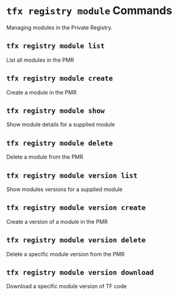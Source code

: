 # `tfx registry module` Commands

Managing modules in the Private Registry.

## `tfx registry module list`

List all modules in the PMR

## `tfx registry module create`

Create a module in the PMR

## `tfx registry module show`

Show module details for a supplied module

## `tfx registry module delete`

Delete a module from the PMR

## `tfx registry module version list`

Show modules versions for a supplied module

## `tfx registry module version create`

Create a version of a module in the PMR

## `tfx registry module version delete`

Delete a specific module version from the PMR

## `tfx registry module version download`

Download a specific module version of TF code
